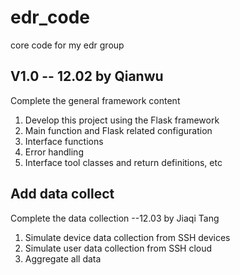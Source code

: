 # edr_code
core code for my edr group

## V1.0 -- 12.02 by Qianwu
Complete the general framework content
1. Develop this project using the Flask framework
2. Main function and Flask related configuration
3. Interface functions
4. Error handling
5. Interface tool classes and return definitions, etc

## Add data collect
Complete the data collection --12.03 by Jiaqi Tang
1. Simulate device data collection from SSH devices
2. Simulate user data collection from SSH cloud
3. Aggregate all data
